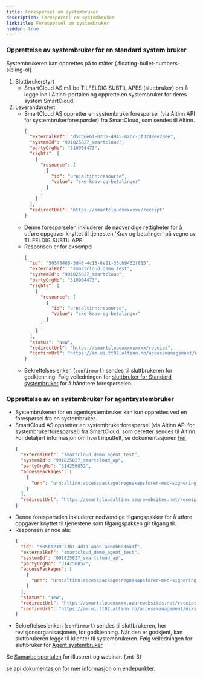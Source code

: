 ```yaml
---
title: Forespørsel om systembruker
description: Forespørsel om systembruker
linktitle: Forespørsel om systembruker
hidden: true
---
```




### Opprettelse av systembruker for en standard system bruker

Systembrukeren kan opprettes på to måter
{.floating-bullet-numbers-sibling-ol}

1. Sluttbrukerstyrt
   - SmartCloud AS må be TILFELDIG SUBTIL APES (sluttbruker) om å logge inn i Altinn-portalen og opprette en systembruker for deres system SmartCloud.
2. Leverandørstyrt
   - SmartCloud AS oppretter en systembrukerforespørsel (via Altinn API for systembrukerforespørsler) fra SmartCloud, som sendes til Altinn.
     ```json
     {
       "externalRef": "d5cc6e61-023e-4945-82cc-3f32d8ee28ee",
       "systemId": "991825827_smartcloud",
       "partyOrgNo": "310904473",
       "rights": [
         {
           "resource": [
             {
               "id": "urn:altinn:resource",
               "value": "ske-krav-og-betalinger"
             }
           ]
         }
       ],
       "redirectUrl": "https://smartcloudxxxxxxx/receipt"
     }
     ```
   - Denne forespørselen inkluderer de nødvendige rettigheter for å utføre oppgaver knyttet til tjenesten 'Krav og betalinger' på vegne av TILFELDIG SUBTIL APE.
   - Responsen er for eksempel
     ```json
     {
       "id": "505f8488-3d48-4c15-8e21-35cb9432f815",
       "externalRef": "smartcloud_demo_test",
       "systemId": "991825827_smartcloud",
       "partyOrgNo": "310904473",
       "rights": [
         {
           "resource": [
             {
               "id": "urn:altinn:resource",
               "value": "ske-krav-og-betalinger"
             }
           ]
         }
       ],
       "status": "New",
       "redirectUrl": "https://smartcloudxxxxxxxxx/receipt",
       "confirmUrl": "https://am.ui.tt02.altinn.no/accessmanagement/ui/systemuser/request?id=505f8488-3d48-4c15-8e21-35cb9432f815"
     }
     ```
   - Bekreftelseslenken (`confirmurl`) sendes til sluttbrukeren for godkjenning. Følg veiledningen for [sluttbruker for Standard systembruker](../../end-user/system-user/#veiledning-for-sluttbruker-stadig-konsert-dagligleder-til-tilfeldig-subtil-ape) for å håndtere forespørselen.

### Opprettelse av en systembruker for agentsystembruker

- Systembrukeren for en agentsystembruker kan kun opprettes ved en forespørsel fra en systembruker.
- SmartCloud AS oppretter en systembrukerforespørsel (via Altinn API for systembrukerforespørsel) fra SmartCloud, som deretter sendes til Altinn. For detaljert informasjon om hvert inputfelt, se dokumentasjonen [her](../../../../api/authentication/systemuserapi/systemuserrequest/external/model/)
  ```json
  {
    "externalRef": "smartcloud_demo_agent_test",
    "systemId": "991825827_smartcloud_ap",
    "partyOrgNo": "314250052",
    "accessPackages": [
      {
        "urn": "urn:altinn:accesspackage:regnskapsforer-med-signeringsrettighet"
      }
    ],
    "redirectUrl": "https://smartcloudaltinn.azurewebsites.net/receipt"
  }
  ```
- Denne forespørselen inkluderer nødvendige tilgangspakker for å utføre oppgaver knyttet til tjenestene som tilgangspakken gir tilgang til.
- Responsen er noe ala:
  ```json
  {
    "id": "605bb239-23b1-4d11-aae8-a40eb683aa1f",
    "externalRef": "smartcloud_demo_agent_test",
    "systemId": "991825827_smartcloud_ap",
    "partyOrgNo": "314250052",
    "accessPackages": [
      {
        "urn": "urn:altinn:accesspackage:regnskapsforer-med-signeringsrettighet"
      }
    ],
    "status": "New",
    "redirectUrl": "https://smartcloudxxxxx.azurewebsites.net/receipt",
    "confirmUrl": "https://am.ui.tt02.altinn.no/accessmanagement/ui/systemuser/agentrequest?id=605bb239-23b1-4d11-aae8-a40eb683aa1f"
  }
  ```
- Bekreftelseslenken (`confirmurl`) sendes til sluttbrukeren, her revisjonsorganisasjonen, for godkjenning. Når den er godkjent, kan sluttbrukeren legge til klienter til systembrukeren. Følg veiledningen for sluttbruker for [Agent systembruker](../../end-user/system-user/#veiledning-for-sluttbruker-dress-minst-klientadministratør-i-tilbakeholden-usymmetrisk-tiger-as-)

Se [Samarbeisportalen](https://samarbeid.digdir.no/altinn/systembruker/2542) for illustrert og webinar.
{.mt-3}

se [api dokumentasjon](../../../../api/authentication/systemuserapi/) for mer informasjon om endepunkter.